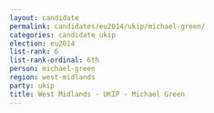 ```yaml
---
layout: candidate
permalink: candidates/eu2014/ukip/michael-green/
categories: candidate ukip
election: eu2014
list-rank: 6
list-rank-ordinal: 6th
person: michael-green
region: west-midlands
party: ukip
title: West Midlands - UKIP - Michael Green
---
```

